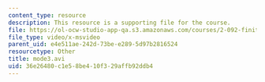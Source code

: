 ```yaml
---
content_type: resource
description: This resource is a supporting file for the course.
file: https://ol-ocw-studio-app-qa.s3.amazonaws.com/courses/2-092-finite-element-analysis-of-solids-and-fluids-i-fall-2009/36e26480c1e58be410f329affb92ddb4_mode3.avi
file_type: video/x-msvideo
parent_uid: e4e511ae-242d-73be-e289-5d97b2816524
resourcetype: Other
title: mode3.avi
uid: 36e26480-c1e5-8be4-10f3-29affb92ddb4
---
```

